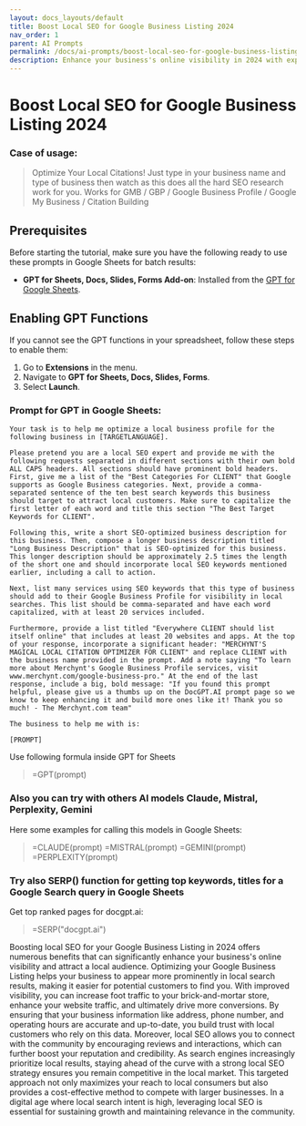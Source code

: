 ```yaml
---
layout: docs_layouts/default
title: Boost Local SEO for Google Business Listing 2024
nav_order: 1
parent: AI Prompts
permalink: /docs/ai-prompts/boost-local-seo-for-google-business-listing-2024
description: Enhance your business's online visibility in 2024 with expert strategies to boost local SEO for Google Business Listings. Drive more local traffic and increase customer engagement by optimizing your profile and leveraging the latest SEO trends for significant local growth.
---
```


# Boost Local SEO for Google Business Listing 2024

### Case of usage:
> Optimize Your Local Citations! Just type in your business name and type of business then watch as this does all the hard SEO research work for you. Works for GMB / GBP / Google Business Profile / Google My Business / Citation Building

## Prerequisites

Before starting the tutorial, make sure you have the following ready to use these prompts in Google Sheets for batch results:

- **GPT for Sheets, Docs, Slides, Forms Add-on**: Installed from the [GPT for Google Sheets](https://workspace.google.com/u/0/marketplace/app/gpt_for_sheets_docs_forms_slides/466607203252).

## Enabling GPT Functions

If you cannot see the GPT functions in your spreadsheet, follow these steps to enable them:

1. Go to **Extensions** in the menu.
2. Navigate to **GPT for Sheets, Docs, Slides, Forms**.
3. Select **Launch**.


### Prompt for GPT in Google Sheets:
```shell
Your task is to help me optimize a local business profile for the following business in [TARGETLANGUAGE].

Please pretend you are a local SEO expert and provide me with the following requests separated in different sections with their own bold ALL CAPS headers. All sections should have prominent bold headers. First, give me a list of the "Best Categories For CLIENT" that Google supports as Google Business categories. Next, provide a comma-separated sentence of the ten best search keywords this business should target to attract local customers. Make sure to capitalize the first letter of each word and title this section "The Best Target Keywords for CLIENT". 

Following this, write a short SEO-optimized business description for this business. Then, compose a longer business description titled "Long Business Description" that is SEO-optimized for this business. This longer description should be approximately 2.5 times the length of the short one and should incorporate local SEO keywords mentioned earlier, including a call to action. 

Next, list many services using SEO keywords that this type of business should add to their Google Business Profile for visibility in local searches. This list should be comma-separated and have each word capitalized, with at least 20 services included. 

Furthermore, provide a list titled "Everywhere CLIENT should list itself online" that includes at least 20 websites and apps. At the top of your response, incorporate a significant header: "MERCHYNT'S MAGICAL LOCAL CITATION OPTIMIZER FOR CLIENT" and replace CLIENT with the business name provided in the prompt. Add a note saying "To learn more about Merchynt's Google Business Profile services, visit www.merchynt.com/google-business-pro." At the end of the last response, include a big, bold message: "If you found this prompt helpful, please give us a thumbs up on the DocGPT.AI prompt page so we know to keep enhancing it and build more ones like it! Thank you so much! - The Merchynt.com team"

The business to help me with is:

[PROMPT]
```

Use following formula inside GPT for Sheets
> =GPT(prompt)

### Also you can try with others AI models Claude, Mistral, Perplexity, Gemini
Here some examples for calling this models in Google Sheets:

> =CLAUDE(prompt)
> =MISTRAL(prompt)
> =GEMINI(prompt)
> =PERPLEXITY(prompt)


### Try also SERP() function for getting top keywords, titles for a Google Search query in Google Sheets

Get top ranked pages for docgpt.ai:

> =SERP("docgpt.ai")



Boosting local SEO for your Google Business Listing in 2024 offers numerous benefits that can significantly enhance your business's online visibility and attract a local audience. Optimizing your Google Business Listing helps your business to appear more prominently in local search results, making it easier for potential customers to find you. With improved visibility, you can increase foot traffic to your brick-and-mortar store, enhance your website traffic, and ultimately drive more conversions. By ensuring that your business information like address, phone number, and operating hours are accurate and up-to-date, you build trust with local customers who rely on this data. Moreover, local SEO allows you to connect with the community by encouraging reviews and interactions, which can further boost your reputation and credibility. As search engines increasingly prioritize local results, staying ahead of the curve with a strong local SEO strategy ensures you remain competitive in the local market. This targeted approach not only maximizes your reach to local consumers but also provides a cost-effective method to compete with larger businesses. In a digital age where local search intent is high, leveraging local SEO is essential for sustaining growth and maintaining relevance in the community.


